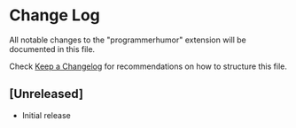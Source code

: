 # Change Log

All notable changes to the "programmerhumor" extension will be documented in this file.

Check [Keep a Changelog](http://keepachangelog.com/) for recommendations on how to structure this file.

## [Unreleased]

- Initial release